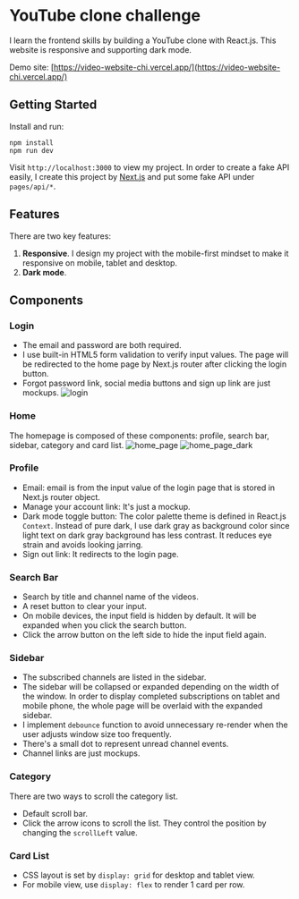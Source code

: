 # YouTube clone challenge
I learn the frontend skills by building a YouTube clone with React.js. This website is responsive and supporting dark mode.

Demo site: [https://video-website-chi.vercel.app/](https://video-website-chi.vercel.app/)

## Getting Started
Install and run:
```
npm install
npm run dev
```
Visit `http://localhost:3000` to view my project.
In order to create a fake API easily, I create this project by [Next.js](https://nextjs.org/docs/getting-started) and put some fake API under `pages/api/*`.

## Features
There are two key features: 
1. **Responsive**. I design my project with the mobile-first mindset to make it responsive on mobile, tablet and desktop.
2. **Dark mode**.

## Components

### Login
- The email and password are both required. 
- I use built-in HTML5 form validation to verify input values. The page will be redirected to the home page by Next.js router after clicking the login button.
- Forgot password link, social media buttons and sign up link are just mockups. 
![login](https://user-images.githubusercontent.com/87522693/151519808-af2deefc-fc12-4fbd-a9c0-139f237de784.png)

### Home 
The homepage is composed of these components: profile, search bar, sidebar, category and card list.
![home_page](https://user-images.githubusercontent.com/87522693/151519721-37661d6f-15d1-4a58-90f7-9f3e598b28d9.png)
![home_page_dark](https://user-images.githubusercontent.com/87522693/151519893-73dd46fa-1c11-48ef-996a-38824cf53181.png)

### Profile
- Email: email is from the input value of the login page that is stored in Next.js router object.
- Manage your account link: It's just a mockup.
- Dark mode toggle button: The color palette theme is defined in React.js `Context`. Instead of pure dark, I use dark gray as background color since light text on dark gray background has less contrast. It reduces eye strain and avoids looking jarring. 
- Sign out link: It redirects to the login page.

### Search Bar
- Search by title and channel name of the videos.
- A reset button to clear your input.
- On mobile devices, the input field is hidden by default. It will be expanded when you click the search button.
- Click the arrow button on the left side to hide the input field again. 

### Sidebar
- The subscribed channels are listed in the sidebar.
- The sidebar will be collapsed or expanded depending on the width of the window. In order to display completed subscriptions on tablet and mobile phone, the whole page will be overlaid with the expanded sidebar.
- I implement `debounce` function to avoid unnecessary re-render when the user adjusts window size too frequently.
- There's a small dot to represent unread channel events.
- Channel links are just mockups.

### Category 
There are two ways to scroll the category list. 
- Default scroll bar.
- Click the arrow icons to scroll the list. They control the position by changing the `scrollLeft` value. 

### Card List
- CSS layout is set by `display: grid` for desktop and tablet view.
- For mobile view, use `display: flex` to render 1 card per row.

